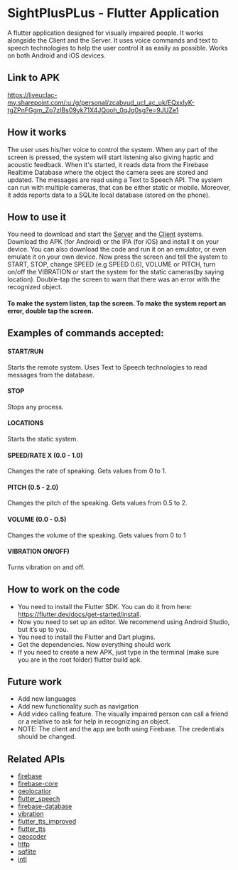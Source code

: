 # SightPlusPLus - Flutter Application

A flutter application designed for visually impaired people. It works alongside the Client and the Server. It uses voice commands and text to speech technologies to help the user control it as easily as possible. Works on both Android and iOS devices.

## Link to APK

https://liveuclac-my.sharepoint.com/:u:/g/personal/zcabvud_ucl_ac_uk/EQxxIyK-tgZPnFGgm_Zo7zIBs09yk71X4JQooh_0qJq0sg?e=9JUZe1

## How it works

The user uses his/her voice to control the system. When any part of the screen is pressed, the system will start listening also giving haptic and acoustic feedback. When it's started, it reads data from the Firebase Realtime Database where the object the camera sees are stored and updated. The messages are read using a Text to Speech API. The system can run with multiple cameras, that can be either static or mobile. Moreover, it adds reports data to a SQLite local database (stored on the phone).

## How to use it

You need to download and start the [Server](https://github.com/SightPlusPlus/SightPlusPlus-Server) and the [Client](https://github.com/SightPlusPlus/SightPlusPlus-Client) systems.
Download the APK (for Android) or the IPA (for iOS) and install it on your device. You can also download the code and run it on an emulator, or even emulate it on your own device. Now press the screen and tell the system to START, STOP, change SPEED (e.g SPEED 0.6), VOLUME or PITCH, turn on/off the VIBRATION or start the system for the static cameras(by saying location). Double-tap the screen to warn that there was an error with the recognized object.
#### To make the system listen, tap the screen. To make the system report an error, double tap the screen.
## Examples of commands accepted:
#### START/RUN
Starts the remote system. Uses Text to Speech technologies to read messages from the database.
#### STOP
Stops any process.
#### LOCATIONS
Starts the static system.
#### SPEED/RATE X (0.0 - 1.0)
Changes the rate of speaking. Gets values from 0 to 1.
#### PITCH (0.5 - 2.0)
Changes the pitch of the speaking. Gets values from  0.5 to 2.
#### VOLUME (0.0 - 0.5)
Changes the volume of the speaking. Gets values from 0 to 1
#### VIBRATION ON/OFF)
Turns vibration on and off.

## How to work on the code

- You need to install the Flutter SDK. You can do it from here: https://flutter.dev/docs/get-started/install.
- Now you need to set up an editor. We recommend using Android Studio, but it’s up to you.
- You need to install the Flutter and Dart plugins. 
- Get the dependencies. Now everything should work
- If you need to create a new APK, just type in the terminal (make sure you are in the root folder) flutter build apk.

## Future work

- Add new languages
- Add new functionality such as navigation
- Add video calling feature. The visually impaired person can call a friend or a relative to ask for help in recognizing an object.
- NOTE: The client and the app are both using Firebase. The credentials should be changed.

## Related APIs

+ [firebase](https://pub.dev/packages/firebase)
+ [firebase-core](https://pub.dev/packages/firebase_core)
+ [geolocatior](https://pub.dev/packages/geolocator)
+ [flutter_speech](https://pub.dev/packages/flutter_speech)
+ [firebase-database](https://pub.dev/packages/firebase_database)
+ [vibration](https://pub.dev/packages/vibration)
+ [flutter_tts_improved](https://pub.dev/packages/flutter_tts_improved)
+ [flutter_tts](https://pub.dev/packages/flutter_tts)
+ [geocoder](https://pub.dev/packages/geocoder)
+ [http](https://pub.dev/packages/http)
+ [sqflite](https://pub.dev/packages/sqflite)
+ [intl](https://pub.dev/packages/intl)
